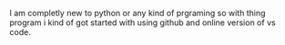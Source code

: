 I am completly new to python or any kind of prgraming so with thing program i kind of got started with using github and online version of vs code.
